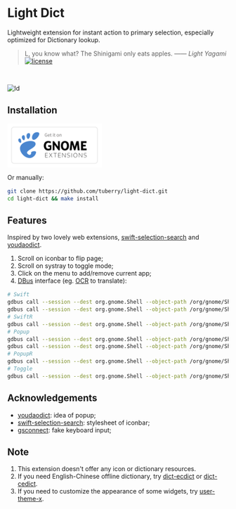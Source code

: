 # Light Dict

Lightweight extension for instant action to primary selection, especially optimized for Dictionary lookup.

>L, you know what? The Shinigami only eats apples. —— *Light Yagami*<br>
[![license]](/LICENSE)
<br>

![ld](https://user-images.githubusercontent.com/17917040/91119018-d33a1900-e6c4-11ea-9bf0-b1c1a742cfeb.gif)

## Installation

[<img src="https://raw.githubusercontent.com/andyholmes/gnome-shell-extensions-badge/master/get-it-on-ego.svg?sanitize=true" alt="Get it on GNOME Extensions" height="100" align="middle">][EGO]

Or manually:

```bash
git clone https://github.com/tuberry/light-dict.git
cd light-dict && make install
```

## Features

Inspired by two lovely web extensions, [swift-selection-search] and [youdaodict].

1. Scroll on iconbar to flip page;
2. Scroll on systray to toggle mode;
3. Click on the menu to add/remove current app;
4. [DBus] interface (eg. [OCR](/_ldocr.fish) to translate):

```bash
# Swift
gdbus call --session --dest org.gnome.Shell --object-path /org/gnome/Shell/Extensions/LightDict --method org.gnome.Shell.Extensions.LightDict.Swift "" # primary selection
gdbus call --session --dest org.gnome.Shell --object-path /org/gnome/Shell/Extensions/LightDict --method org.gnome.Shell.Extensions.LightDict.Swift "'word'" # 'word'
# SwiftR
gdbus call --session --dest org.gnome.Shell --object-path /org/gnome/Shell/Extensions/LightDict --method org.gnome.Shell.Extensions.LightDict.SwiftR 0 0 10 10 "'word'" # x, y, w, h, 'word'
# Popup
gdbus call --session --dest org.gnome.Shell --object-path /org/gnome/Shell/Extensions/LightDict --method org.gnome.Shell.Extensions.LightDict.Popup "" # primary selection
gdbus call --session --dest org.gnome.Shell --object-path /org/gnome/Shell/Extensions/LightDict --method org.gnome.Shell.Extensions.LightDict.Popup "'word'" # 'word'
# PopupR
gdbus call --session --dest org.gnome.Shell --object-path /org/gnome/Shell/Extensions/LightDict --method org.gnome.Shell.Extensions.LightDict.PopupR 0 0 10 10 "'word'" # x, y, w, h, 'word'
# Toggle
gdbus call --session --dest org.gnome.Shell --object-path /org/gnome/Shell/Extensions/LightDict --method org.gnome.Shell.Extensions.LightDict.Toggle
```

## Acknowledgements

* [youdaodict]: idea of popup;
* [swift-selection-search]: stylesheet of iconbar;
* [gsconnect]: fake keyboard input;

## Note

1. This extension doesn't offer any icon or dictionary resources.
2. If you need English-Chinese offline dictionary, try [dict-ecdict] or [dict-cedict].
3. If you need to customize the appearance of some widgets, try [user-theme-x].

[dict-cedict]:https://github.com/tuberry/dict-cedict
[dict-ecdict]:https://github.com/tuberry/dict-ecdict
[DBus]:https://www.freedesktop.org/wiki/Software/dbus/
[user-theme-x]:https://github.com/tuberry/user-theme-x
[youdaodict]:https://github.com/HalfdogStudio/youdaodict
[EGO]:https://extensions.gnome.org/extension/2959/light-dict/
[license]:https://img.shields.io/badge/license-GPLv3-green.svg
[gsconnect]:https://github.com/andyholmes/gnome-shell-extension-gsconnect
[swift-selection-search]:https://github.com/CanisLupus/swift-selection-search
